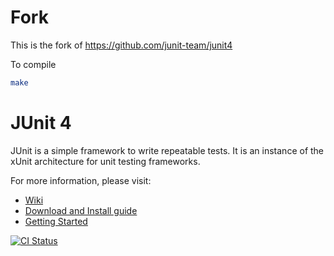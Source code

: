 # Fork
This is the fork of https://github.com/junit-team/junit4

To compile
```sh
make
```

# JUnit 4
JUnit is a simple framework to write repeatable tests. It is an instance of the xUnit architecture for unit testing frameworks.

For more information, please visit:
* [Wiki](https://github.com/junit-team/junit4/wiki)
* [Download and Install guide](https://github.com/junit-team/junit4/wiki/Download-and-Install)
* [Getting Started](https://github.com/junit-team/junit4/wiki/Getting-started)

[![CI Status](https://github.com/junit-team/junit4/workflows/CI/badge.svg)](https://github.com/junit-team/junit4/actions)
